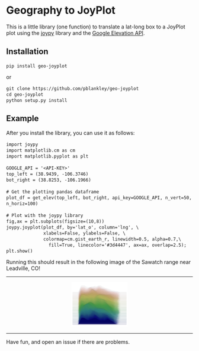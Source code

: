 # Geography to JoyPlot

This is a little library (one function) to translate a lat-long box to a JoyPlot plot using the [joypy](https://github.com/sbebo/joypy) library and the [Google Elevation API](https://developers.google.com/maps/documentation/elevation/start).

## Installation 

```
pip install geo-joyplot
```
or 
```
git clone https://github.com/pblankley/geo-joyplot
cd geo-joyplot
python setup.py install
```

## Example

After you install the library, you can use it as follows:
```
import joypy
import matplotlib.cm as cm
import matplotlib.pyplot as plt

GOOGLE_API = '<API-KEY>'
top_left = (38.9439, -106.3746)
bot_right = (38.8253, -106.1966)

# Get the plotting pandas dataframe
plot_df = get_elev(top_left, bot_right, api_key=GOOGLE_API, n_vert=50, n_horiz=100)

# Plot with the joypy library
fig,ax = plt.subplots(figsize=(10,8))
joypy.joyplot(plot_df, by='lat_o', column='lng', \
              xlabels=False, ylabels=False, \
              colormap=cm.gist_earth_r, linewidth=0.5, alpha=0.7,\
                fill=True, linecolor='#3d4447', ax=ax, overlap=2.5);
plt.show()
```

Running this should result in the following image of the Sawatch range near Leadville, CO! 

----------------------------------------------------------------------------

<p align="center"><img width="30%" src="assets/mtharvard.png" /></p>

----------------------------------------------------------------------------

Have fun, and open an issue if there are problems.
